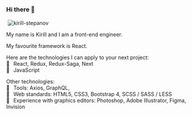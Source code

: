 <h3>Hi there 👋</h3>

<p>&nbsp;<img align="center" src="https://github-readme-stats.vercel.app/api?username=kirill-stepanov&show_icons=true&locale=en" alt="kirill-stepanov" /></p>

<p>My name is Kirill and I am a front-end engineer.</p>

<p>My favourite framework is React.</p>

Here are the technologies I can apply to your next project:<br>
🔧⠀React, Redux, Redux-Saga, Next<br>
🔧⠀JavaScript<br>

Other technologies:<br>
🔧⠀Tools: Axios, GraphQL,<br>
🔧⠀Web standards: HTML5, CSS3, Bootstrap 4, SCSS / SASS / LESS<br>
🔧⠀Experience with graphics editors: Photoshop, Adobe Illustrator, Figma, Invision<br>

